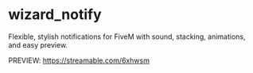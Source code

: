 # wizard_notify

Flexible, stylish notifications for FiveM with sound, stacking, animations, and easy preview.

PREVIEW: https://streamable.com/6xhwsm
